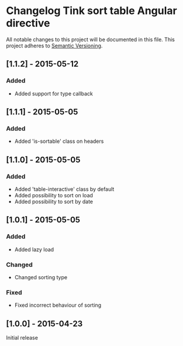 # Changelog Tink sort table Angular directive

All notable changes to this project will be documented in this file.
This project adheres to [Semantic Versioning](http://semver.org/).

<!--
## [Unreleased] - [unreleased]

### Added
### Changed
### Deprecated
### Removed
### Fixed
### Security
-->

## [1.1.2] - 2015-05-12

### Added
- Added support for type callback



## [1.1.1] - 2015-05-05

### Added
- Added 'is-sortable' class on headers



## [1.1.0] - 2015-05-05

### Added
- Added 'table-interactive' class by default
- Added possibility to sort on load
- Added possibility to sort by date



## [1.0.1] - 2015-05-05

### Added
- Added lazy load

### Changed
- Changed sorting type

### Fixed
- Fixed incorrect behaviour of sorting



## [1.0.0] - 2015-04-23

Initial release

